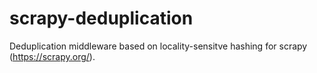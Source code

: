 # scrapy-deduplication
Deduplication middleware based on locality-sensitve hashing for scrapy (https://scrapy.org/).
